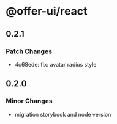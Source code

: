 # @offer-ui/react

## 0.2.1

### Patch Changes

- 4c68ede: fix: avatar radius style

## 0.2.0

### Minor Changes

- migration storybook and node version
